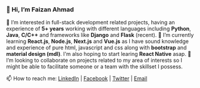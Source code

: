 ### 👋 Hi, I’m Faizan Ahmad
👀 I’m interested in full-stack development related projects, having an experience of **5+ years** working with different languages including **Python**, **Java**, **C/C++** and frameworks like **Django** and **Flask** (recent).
🌱 I’m currently learning **React.js**, **Node.js**, **Next.js** and **Vue.js** as I have sound knowledge and experience of pure html, javascript and css along with **bootstrap** and **material design (mdl)**. I'm also hoping to start learing **React Native** asap.
💞️ I’m looking to collaborate on projects related to my area of interests so I might be able to facilitate someone or a team with the skillset I possess. 

📫 How to reach me:
  [LinkedIn](https://www.linkedin.com/in/faizanf33) | [Facebook](https://www.facebook.com/faizanf33) | 
  [Twitter](https://twitter.com/faizan33_fa) | [Email](mailto:faizanahmad33.fa@gmail.com)

<!---
Faizanf33/Faizanf33 is a ✨ special ✨ repository because its `README.md` (this file) appears on your GitHub profile.
You can click the Preview link to take a look at your changes.
--->

